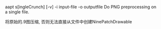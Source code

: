 aapt s[ingleCrunch] [-v] -i input-file -o outputfile
   Do PNG preprocessing on a single file.

将原始的.9图压缩, 否则无法直接从文件中创建NinePatchDrawable